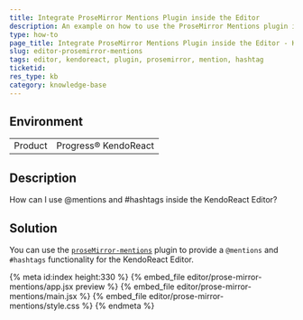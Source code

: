 ```yaml
---
title: Integrate ProseMirror Mentions Plugin inside the Editor
description: An example on how to use the ProseMirror Mentions plugin inside the KendoReact Editor.
type: how-to
page_title: Integrate ProseMirror Mentions Plugin inside the Editor - KendoReact Editor
slug: editor-prosemirror-mentions
tags: editor, kendoreact, plugin, prosemirror, mention, hashtag
ticketid: 
res_type: kb
category: knowledge-base
---
```


## Environment

<table>
    <tbody>
	    <tr>
	    	<td>Product</td>
	    	<td>Progress® KendoReact</td>
	    </tr>
    </tbody>
</table>


## Description

How can I use @mentions and #hashtags inside the KendoReact Editor?

## Solution

You can use the [`proseMirror-mentions`](https://github.com/joelewis/prosemirror-mentions) plugin to provide a `@mentions` and `#hashtags` functionality for the KendoReact Editor.

{% meta id:index height:330 %}
{% embed_file editor/prose-mirror-mentions/app.jsx preview %}
{% embed_file editor/prose-mirror-mentions/main.jsx %}
{% embed_file editor/prose-mirror-mentions/style.css %}
{% endmeta %}
